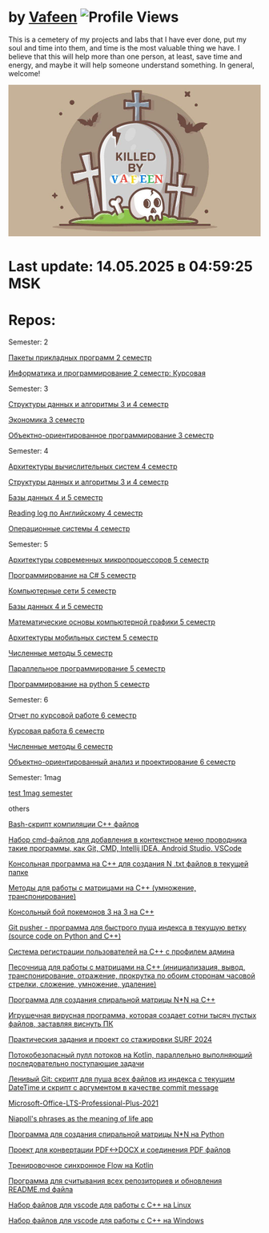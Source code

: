 # by [Vafeen](https://github.com/vafeen) ![Profile Views](https://komarev.com/ghpvc/?username=vafeenLabs&label=Profile%20views&color=0e75b6&style=flat)

This is a cemetery of my projects and labs that I have ever done, put my soul and time into them, and time is the most valuable thing we have. I believe that this will help more than one person, at least, save time and energy, and maybe it will help someone understand something. In general, welcome!

![](vafeen.jpg)

# Last update: 14.05.2025 в 04:59:25 MSK

# Repos:

Semester: 2

[Пакеты прикладных программ 2 семестр](https://github.com/vafeenLabs/application-software-packages_2-semester)

[Информатика и программирование 2 семестр: Курсовая](https://github.com/vafeenLabs/computer-science-and-programming_2-semester)

Semester: 3

[Структуры данных и алгоритмы 3 и 4 семестр](https://github.com/vafeenLabs/data-structures-and-algorithms_3-4-semester)

[Экономика 3 семестр](https://github.com/vafeenLabs/economy-presentation_3-semester)

[Объектно-ориентированное программирование 3 семестр](https://github.com/vafeenLabs/OOP_3-semester)

Semester: 4

[Архитектуры вычислительных систем 4 семестр](https://github.com/vafeenLabs/architecture-of-computing-systems_4-semester)

[Структуры данных и алгоритмы 3 и 4 семестр](https://github.com/vafeenLabs/data-structures-and-algorithms_3-4-semester)

[Базы данных 4 и 5 семестр](https://github.com/vafeenLabs/db_4-5-semester)

[Reading log по Английскому 4 семестр](https://github.com/vafeenLabs/english-reading-log_4-semester)

[Операционные системы 4 семестр](https://github.com/vafeenLabs/OS_4-semester)

Semester: 5

[Архитектуры современных микропроцессоров 5 семестр](https://github.com/vafeenLabs/architecture-of-modern-microprocessors_5-semester)

[Программирование на C# 5 семестр](https://github.com/vafeenLabs/c-sharp_5-semester)

[Компьютерные сети 5 семестр](https://github.com/vafeenLabs/computer-networks_5-semester)

[Базы данных 4 и 5 семестр](https://github.com/vafeenLabs/db_4-5-semester)

[Математические основы компьютерной графики 5 семестр](https://github.com/vafeenLabs/mathematical-foundations-of-computer-graphics_5-semester)

[Архитектуры мобильных систем 5 семестр](https://github.com/vafeenLabs/mobile-device-architectures_5-semester)

[Численные методы 5 семестр](https://github.com/vafeenLabs/numerical-methods_5-semester)

[Параллельное программирование 5 семестр](https://github.com/vafeenLabs/parallel-programming_5-semester)

[Программирование на python 5 семестр](https://github.com/vafeenLabs/python_5-semester)

Semester: 6

[Отчет по курсовой работе 6 семестр](https://github.com/vafeenLabs/coursework-report_6-semester)

[Курсовая работа 6 семестр](https://github.com/vafeenLabs/Coursework_6-semester)

[Численные методы 6 семестр](https://github.com/vafeenLabs/numerical-methods_6-semester)

[Объектно-ориентированный анализ и проектирование 6 семестр](https://github.com/vafeenLabs/object-oriented-analysis-and-design_6-semester)

Semester: 1mag

[test 1mag semester](https://github.com/vafeenLabs/test_1mag-semester)

others

[Bash-скрипт компиляции С++ файлов](https://github.com/vafeenLabs/bash-cpp-compiler)

[Набор cmd-файлов для добавления в контекстное меню проводника такие программы, как Git, CMD, Intellij IDEA, Android Studio, VSCode](https://github.com/vafeenLabs/cmd-install)

[Консольная программа на C++ для создания N .txt файлов в текущей папке](https://github.com/vafeenLabs/cpp-file-creator)

[Методы для работы с матрицами на С++ (умножение, транспонирование)](https://github.com/vafeenLabs/cpp-methods-for-matrix)

[Консольный бой покемонов 3 на 3 на С++](https://github.com/vafeenLabs/cpp-pockemon-fights)

[Git pusher - программа для быстрого пуша индекса в текущую ветку (source code on Python and C++)](https://github.com/vafeenLabs/cpp-py-gitpusher)

[Система регистрации пользователей на С++ с профилем админа](https://github.com/vafeenLabs/cpp-registratrion-system)

[Песочница для работы с матрицами на С++ (инициализация, вывод, транспонирование, отражение, прокрутка по обоим сторонам часовой стрелки, сложение, умножение, удаление)](https://github.com/vafeenLabs/cpp-sandbox-matrix-calculator)

[Программа для создания спиральной матрицы N*N на C++](https://github.com/vafeenLabs/cpp-spiral)

[Игрушечная вирусная программа, которая создает сотни тысяч пустых файлов, заставляя виснуть ПК](https://github.com/vafeenLabs/cpp-virus-filecreator)

[Практическия задания и проект со стажировки SURF 2024](https://github.com/vafeenLabs/internship-2-course-surf)

[Потокобезопасный пулл потоков на Kotlin, параллельно выполняющий последовательно поступающие задачи](https://github.com/vafeenLabs/kotlin-threads)

[Ленивый Git: скрипт для пуша всех файлов из индекса с текущим DateTime и скрипт с аргументом в качестве commit message](https://github.com/vafeenLabs/linux-git-pusher)

[Microsoft-Office-LTS-Professional-Plus-2021](https://github.com/vafeenLabs/Microsoft-Office-LTS-Professional-Plus-2021)

[Niapoll's phrases as the meaning of life app](https://github.com/vafeenLabs/niapolls-phrases-as-the-meaning-of-life)

[Программа для создания спиральной матрицы N*N на Python](https://github.com/vafeenLabs/py-spiral)

[Проект для конвертации PDF<->DOCX и соединения PDF файлов](https://github.com/vafeenLabs/python-pdf-helpers)

[Тренировочное синхронное Flow на Kotlin](https://github.com/vafeenLabs/SynchronousFlowKt)

[Программа для считывания всех репозиториев и обновления README.md файла](https://github.com/vafeenLabs/update-repos-kotlin)

[Набор файлов для vscode для работы с С++ на Linux](https://github.com/vafeenLabs/vscode-for-cpp-linux)

[Набор файлов для vscode для работы с С++ на Windows](https://github.com/vafeenLabs/vscode-for-cpp-windows)

